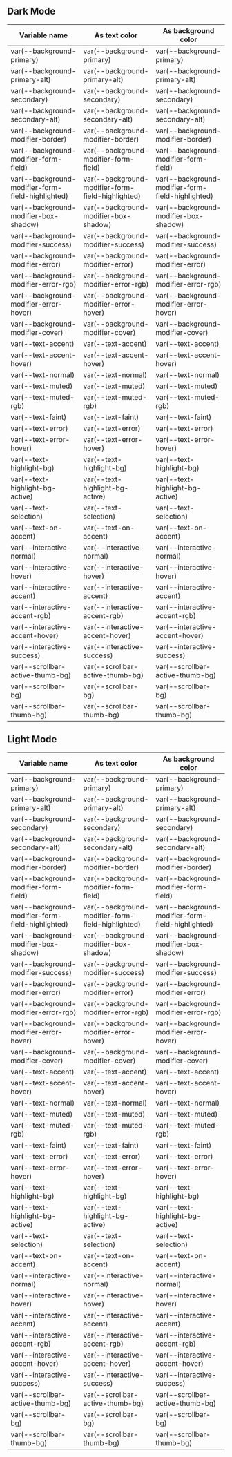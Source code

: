 ## Dark Mode

<table class="theme-dark">
  <thead>
    <tr>
      <th>Variable name</th>
      <th>As text color</th>
      <th>As background color</th>
    </tr>
  </thead>
  <tbody>
    <tr>
      <td>var(--background-primary)</td>
      <td class="color-background-primary-text">var(--background-primary)</td>
      <td class="color-background-primary-bg">var(--background-primary)</td>
    </tr>
    <tr>
      <td>var(--background-primary-alt)</td>
      <td class="color-background-primary-alt-text">
        var(--background-primary-alt)
      </td>
      <td class="color-background-primary-alt-bg">
        var(--background-primary-alt)
      </td>
    </tr>
    <tr>
      <td>var(--background-secondary)</td>
      <td class="color-background-secondary-text">
        var(--background-secondary)
      </td>
      <td class="color-background-secondary-bg">var(--background-secondary)</td>
    </tr>
    <tr>
      <td>var(--background-secondary-alt)</td>
      <td class="color-background-secondary-alt-text">
        var(--background-secondary-alt)
      </td>
      <td class="color-background-secondary-alt-bg">
        var(--background-secondary-alt)
      </td>
    </tr>
    <tr>
      <td>var(--background-modifier-border)</td>
      <td class="color-background-modifier-border-text">
        var(--background-modifier-border)
      </td>
      <td class="color-background-modifier-border-bg">
        var(--background-modifier-border)
      </td>
    </tr>
    <tr>
      <td>var(--background-modifier-form-field)</td>
      <td class="color-background-modifier-form-field-text">
        var(--background-modifier-form-field)
      </td>
      <td class="color-background-modifier-form-field-bg">
        var(--background-modifier-form-field)
      </td>
    </tr>
    <tr>
      <td>var(--background-modifier-form-field-highlighted)</td>
      <td class="color-background-modifier-form-field-highlighted-text">
        var(--background-modifier-form-field-highlighted)
      </td>
      <td class="color-background-modifier-form-field-highlighted-bg">
        var(--background-modifier-form-field-highlighted)
      </td>
    </tr>
    <tr>
      <td>var(--background-modifier-box-shadow)</td>
      <td class="color-background-modifier-box-shadow-text">
        var(--background-modifier-box-shadow)
      </td>
      <td class="color-background-modifier-box-shadow-bg">
        var(--background-modifier-box-shadow)
      </td>
    </tr>
    <tr>
      <td>var(--background-modifier-success)</td>
      <td class="color-background-modifier-success-text">
        var(--background-modifier-success)
      </td>
      <td class="color-background-modifier-success-bg">
        var(--background-modifier-success)
      </td>
    </tr>
    <tr>
      <td>var(--background-modifier-error)</td>
      <td class="color-background-modifier-error-text">
        var(--background-modifier-error)
      </td>
      <td class="color-background-modifier-error-bg">
        var(--background-modifier-error)
      </td>
    </tr>
    <tr>
      <td>var(--background-modifier-error-rgb)</td>
      <td class="color-background-modifier-error-rgb-text">
        var(--background-modifier-error-rgb)
      </td>
      <td class="color-background-modifier-error-rgb-bg">
        var(--background-modifier-error-rgb)
      </td>
    </tr>
    <tr>
      <td>var(--background-modifier-error-hover)</td>
      <td class="color-background-modifier-error-hover-text">
        var(--background-modifier-error-hover)
      </td>
      <td class="color-background-modifier-error-hover-bg">
        var(--background-modifier-error-hover)
      </td>
    </tr>
    <tr>
      <td>var(--background-modifier-cover)</td>
      <td class="color-background-modifier-cover-text">
        var(--background-modifier-cover)
      </td>
      <td class="color-background-modifier-cover-bg">
        var(--background-modifier-cover)
      </td>
    </tr>
    <tr>
      <td>var(--text-accent)</td>
      <td class="color-text-accent-text">var(--text-accent)</td>
      <td class="color-text-accent-bg">var(--text-accent)</td>
    </tr>
    <tr>
      <td>var(--text-accent-hover)</td>
      <td class="color-text-accent-hover-text">var(--text-accent-hover)</td>
      <td class="color-text-accent-hover-bg">var(--text-accent-hover)</td>
    </tr>
    <tr>
      <td>var(--text-normal)</td>
      <td class="color-text-normal-text">var(--text-normal)</td>
      <td class="color-text-normal-bg">var(--text-normal)</td>
    </tr>
    <tr>
      <td>var(--text-muted)</td>
      <td class="color-text-muted-text">var(--text-muted)</td>
      <td class="color-text-muted-bg">var(--text-muted)</td>
    </tr>
    <tr>
      <td>var(--text-muted-rgb)</td>
      <td class="color-text-muted-rgb-text">var(--text-muted-rgb)</td>
      <td class="color-text-muted-rgb-bg">var(--text-muted-rgb)</td>
    </tr>
    <tr>
      <td>var(--text-faint)</td>
      <td class="color-text-faint-text">var(--text-faint)</td>
      <td class="color-text-faint-bg">var(--text-faint)</td>
    </tr>
    <tr>
      <td>var(--text-error)</td>
      <td class="color-text-error-text">var(--text-error)</td>
      <td class="color-text-error-bg">var(--text-error)</td>
    </tr>
    <tr>
      <td>var(--text-error-hover)</td>
      <td class="color-text-error-hover-text">var(--text-error-hover)</td>
      <td class="color-text-error-hover-bg">var(--text-error-hover)</td>
    </tr>
    <tr>
      <td>var(--text-highlight-bg)</td>
      <td class="color-text-highlight-bg-text">var(--text-highlight-bg)</td>
      <td class="color-text-highlight-bg-bg">var(--text-highlight-bg)</td>
    </tr>
    <tr>
      <td>var(--text-highlight-bg-active)</td>
      <td class="color-text-highlight-bg-active-text">
        var(--text-highlight-bg-active)
      </td>
      <td class="color-text-highlight-bg-active-bg">
        var(--text-highlight-bg-active)
      </td>
    </tr>
    <tr>
      <td>var(--text-selection)</td>
      <td class="color-text-selection-text">var(--text-selection)</td>
      <td class="color-text-selection-bg">var(--text-selection)</td>
    </tr>
    <tr>
      <td>var(--text-on-accent)</td>
      <td class="color-text-on-accent-text">var(--text-on-accent)</td>
      <td class="color-text-on-accent-bg">var(--text-on-accent)</td>
    </tr>
    <tr>
      <td>var(--interactive-normal)</td>
      <td class="color-interactive-normal-text">var(--interactive-normal)</td>
      <td class="color-interactive-normal-bg">var(--interactive-normal)</td>
    </tr>
    <tr>
      <td>var(--interactive-hover)</td>
      <td class="color-interactive-hover-text">var(--interactive-hover)</td>
      <td class="color-interactive-hover-bg">var(--interactive-hover)</td>
    </tr>
    <tr>
      <td>var(--interactive-accent)</td>
      <td class="color-interactive-accent-text">var(--interactive-accent)</td>
      <td class="color-interactive-accent-bg">var(--interactive-accent)</td>
    </tr>
    <tr>
      <td>var(--interactive-accent-rgb)</td>
      <td class="color-interactive-accent-rgb-text">
        var(--interactive-accent-rgb)
      </td>
      <td class="color-interactive-accent-rgb-bg">
        var(--interactive-accent-rgb)
      </td>
    </tr>
    <tr>
      <td>var(--interactive-accent-hover)</td>
      <td class="color-interactive-accent-hover-text">
        var(--interactive-accent-hover)
      </td>
      <td class="color-interactive-accent-hover-bg">
        var(--interactive-accent-hover)
      </td>
    </tr>
    <tr>
      <td>var(--interactive-success)</td>
      <td class="color-interactive-success-text">var(--interactive-success)</td>
      <td class="color-interactive-success-bg">var(--interactive-success)</td>
    </tr>
    <tr>
      <td>var(--scrollbar-active-thumb-bg)</td>
      <td class="color-scrollbar-active-thumb-bg-text">
        var(--scrollbar-active-thumb-bg)
      </td>
      <td class="color-scrollbar-active-thumb-bg-bg">
        var(--scrollbar-active-thumb-bg)
      </td>
    </tr>
    <tr>
      <td>var(--scrollbar-bg)</td>
      <td class="color-scrollbar-bg-text">var(--scrollbar-bg)</td>
      <td class="color-scrollbar-bg-bg">var(--scrollbar-bg)</td>
    </tr>
    <tr>
      <td>var(--scrollbar-thumb-bg)</td>
      <td class="color-scrollbar-thumb-bg-text">var(--scrollbar-thumb-bg)</td>
      <td class="color-scrollbar-thumb-bg-bg">var(--scrollbar-thumb-bg)</td>
    </tr>
  </tbody>
</table>


## Light Mode

<table class="theme-light">
  <thead>
    <tr>
      <th>Variable name</th>
      <th>As text color</th>
      <th>As background color</th>
    </tr>
  </thead>
  <tbody>
    <tr>
      <td>var(--background-primary)</td>
      <td class="color-background-primary-text">var(--background-primary)</td>
      <td class="color-background-primary-bg">var(--background-primary)</td>
    </tr>
    <tr>
      <td>var(--background-primary-alt)</td>
      <td class="color-background-primary-alt-text">
        var(--background-primary-alt)
      </td>
      <td class="color-background-primary-alt-bg">
        var(--background-primary-alt)
      </td>
    </tr>
    <tr>
      <td>var(--background-secondary)</td>
      <td class="color-background-secondary-text">
        var(--background-secondary)
      </td>
      <td class="color-background-secondary-bg">var(--background-secondary)</td>
    </tr>
    <tr>
      <td>var(--background-secondary-alt)</td>
      <td class="color-background-secondary-alt-text">
        var(--background-secondary-alt)
      </td>
      <td class="color-background-secondary-alt-bg">
        var(--background-secondary-alt)
      </td>
    </tr>
    <tr>
      <td>var(--background-modifier-border)</td>
      <td class="color-background-modifier-border-text">
        var(--background-modifier-border)
      </td>
      <td class="color-background-modifier-border-bg">
        var(--background-modifier-border)
      </td>
    </tr>
    <tr>
      <td>var(--background-modifier-form-field)</td>
      <td class="color-background-modifier-form-field-text">
        var(--background-modifier-form-field)
      </td>
      <td class="color-background-modifier-form-field-bg">
        var(--background-modifier-form-field)
      </td>
    </tr>
    <tr>
      <td>var(--background-modifier-form-field-highlighted)</td>
      <td class="color-background-modifier-form-field-highlighted-text">
        var(--background-modifier-form-field-highlighted)
      </td>
      <td class="color-background-modifier-form-field-highlighted-bg">
        var(--background-modifier-form-field-highlighted)
      </td>
    </tr>
    <tr>
      <td>var(--background-modifier-box-shadow)</td>
      <td class="color-background-modifier-box-shadow-text">
        var(--background-modifier-box-shadow)
      </td>
      <td class="color-background-modifier-box-shadow-bg">
        var(--background-modifier-box-shadow)
      </td>
    </tr>
    <tr>
      <td>var(--background-modifier-success)</td>
      <td class="color-background-modifier-success-text">
        var(--background-modifier-success)
      </td>
      <td class="color-background-modifier-success-bg">
        var(--background-modifier-success)
      </td>
    </tr>
    <tr>
      <td>var(--background-modifier-error)</td>
      <td class="color-background-modifier-error-text">
        var(--background-modifier-error)
      </td>
      <td class="color-background-modifier-error-bg">
        var(--background-modifier-error)
      </td>
    </tr>
    <tr>
      <td>var(--background-modifier-error-rgb)</td>
      <td class="color-background-modifier-error-rgb-text">
        var(--background-modifier-error-rgb)
      </td>
      <td class="color-background-modifier-error-rgb-bg">
        var(--background-modifier-error-rgb)
      </td>
    </tr>
    <tr>
      <td>var(--background-modifier-error-hover)</td>
      <td class="color-background-modifier-error-hover-text">
        var(--background-modifier-error-hover)
      </td>
      <td class="color-background-modifier-error-hover-bg">
        var(--background-modifier-error-hover)
      </td>
    </tr>
    <tr>
      <td>var(--background-modifier-cover)</td>
      <td class="color-background-modifier-cover-text">
        var(--background-modifier-cover)
      </td>
      <td class="color-background-modifier-cover-bg">
        var(--background-modifier-cover)
      </td>
    </tr>
    <tr>
      <td>var(--text-accent)</td>
      <td class="color-text-accent-text">var(--text-accent)</td>
      <td class="color-text-accent-bg">var(--text-accent)</td>
    </tr>
    <tr>
      <td>var(--text-accent-hover)</td>
      <td class="color-text-accent-hover-text">var(--text-accent-hover)</td>
      <td class="color-text-accent-hover-bg">var(--text-accent-hover)</td>
    </tr>
    <tr>
      <td>var(--text-normal)</td>
      <td class="color-text-normal-text">var(--text-normal)</td>
      <td class="color-text-normal-bg">var(--text-normal)</td>
    </tr>
    <tr>
      <td>var(--text-muted)</td>
      <td class="color-text-muted-text">var(--text-muted)</td>
      <td class="color-text-muted-bg">var(--text-muted)</td>
    </tr>
    <tr>
      <td>var(--text-muted-rgb)</td>
      <td class="color-text-muted-rgb-text">var(--text-muted-rgb)</td>
      <td class="color-text-muted-rgb-bg">var(--text-muted-rgb)</td>
    </tr>
    <tr>
      <td>var(--text-faint)</td>
      <td class="color-text-faint-text">var(--text-faint)</td>
      <td class="color-text-faint-bg">var(--text-faint)</td>
    </tr>
    <tr>
      <td>var(--text-error)</td>
      <td class="color-text-error-text">var(--text-error)</td>
      <td class="color-text-error-bg">var(--text-error)</td>
    </tr>
    <tr>
      <td>var(--text-error-hover)</td>
      <td class="color-text-error-hover-text">var(--text-error-hover)</td>
      <td class="color-text-error-hover-bg">var(--text-error-hover)</td>
    </tr>
    <tr>
      <td>var(--text-highlight-bg)</td>
      <td class="color-text-highlight-bg-text">var(--text-highlight-bg)</td>
      <td class="color-text-highlight-bg-bg">var(--text-highlight-bg)</td>
    </tr>
    <tr>
      <td>var(--text-highlight-bg-active)</td>
      <td class="color-text-highlight-bg-active-text">
        var(--text-highlight-bg-active)
      </td>
      <td class="color-text-highlight-bg-active-bg">
        var(--text-highlight-bg-active)
      </td>
    </tr>
    <tr>
      <td>var(--text-selection)</td>
      <td class="color-text-selection-text">var(--text-selection)</td>
      <td class="color-text-selection-bg">var(--text-selection)</td>
    </tr>
    <tr>
      <td>var(--text-on-accent)</td>
      <td class="color-text-on-accent-text">var(--text-on-accent)</td>
      <td class="color-text-on-accent-bg">var(--text-on-accent)</td>
    </tr>
    <tr>
      <td>var(--interactive-normal)</td>
      <td class="color-interactive-normal-text">var(--interactive-normal)</td>
      <td class="color-interactive-normal-bg">var(--interactive-normal)</td>
    </tr>
    <tr>
      <td>var(--interactive-hover)</td>
      <td class="color-interactive-hover-text">var(--interactive-hover)</td>
      <td class="color-interactive-hover-bg">var(--interactive-hover)</td>
    </tr>
    <tr>
      <td>var(--interactive-accent)</td>
      <td class="color-interactive-accent-text">var(--interactive-accent)</td>
      <td class="color-interactive-accent-bg">var(--interactive-accent)</td>
    </tr>
    <tr>
      <td>var(--interactive-accent-rgb)</td>
      <td class="color-interactive-accent-rgb-text">
        var(--interactive-accent-rgb)
      </td>
      <td class="color-interactive-accent-rgb-bg">
        var(--interactive-accent-rgb)
      </td>
    </tr>
    <tr>
      <td>var(--interactive-accent-hover)</td>
      <td class="color-interactive-accent-hover-text">
        var(--interactive-accent-hover)
      </td>
      <td class="color-interactive-accent-hover-bg">
        var(--interactive-accent-hover)
      </td>
    </tr>
    <tr>
      <td>var(--interactive-success)</td>
      <td class="color-interactive-success-text">var(--interactive-success)</td>
      <td class="color-interactive-success-bg">var(--interactive-success)</td>
    </tr>
    <tr>
      <td>var(--scrollbar-active-thumb-bg)</td>
      <td class="color-scrollbar-active-thumb-bg-text">
        var(--scrollbar-active-thumb-bg)
      </td>
      <td class="color-scrollbar-active-thumb-bg-bg">
        var(--scrollbar-active-thumb-bg)
      </td>
    </tr>
    <tr>
      <td>var(--scrollbar-bg)</td>
      <td class="color-scrollbar-bg-text">var(--scrollbar-bg)</td>
      <td class="color-scrollbar-bg-bg">var(--scrollbar-bg)</td>
    </tr>
    <tr>
      <td>var(--scrollbar-thumb-bg)</td>
      <td class="color-scrollbar-thumb-bg-text">var(--scrollbar-thumb-bg)</td>
      <td class="color-scrollbar-thumb-bg-bg">var(--scrollbar-thumb-bg)</td>
    </tr>
  </tbody>
</table>